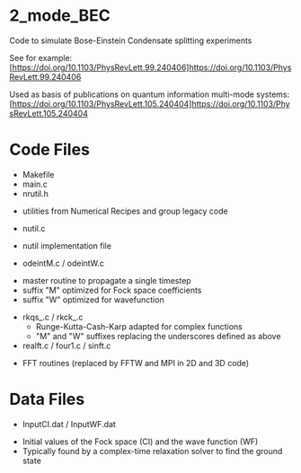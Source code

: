 # 2_mode_BEC
Code to simulate Bose-Einstein Condensate splitting experiments

See for example:
[https://doi.org/10.1103/PhysRevLett.99.240406]https://doi.org/10.1103/PhysRevLett.99.240406

Used as basis of publications on quantum information multi-mode systems:
[https://doi.org/10.1103/PhysRevLett.105.240404]https://doi.org/10.1103/PhysRevLett.105.240404

# Code Files
* Makefile
* main.c
* nrutil.h
 - utilities from Numerical Recipes and group legacy code
* nutil.c
 - nutil implementation file
* odeintM.c / odeintW.c
 - master routine to propagate a single timestep
 - suffix "M" optimized for Fock space coefficients
 - suffix "W" optimized for wavefunction
* rkqs_.c / rkck_.c
  - Runge-Kutta-Cash-Karp adapted for complex functions
  - "M" and "W" suffixes replacing the underscores defined as above
 * realft.c / four1.c / sinft.c
  - FFT routines (replaced by FFTW and MPI in 2D and 3D code)
 # Data Files
 * InputCI.dat / InputWF.dat
 - Initial values of the Fock space (CI) and the wave function (WF)
 - Typically found by a complex-time relaxation solver to find the ground state
 
